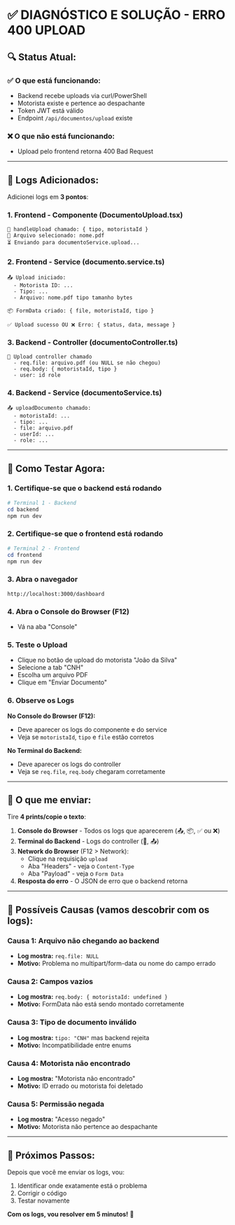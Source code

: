 # ✅ DIAGNÓSTICO E SOLUÇÃO - ERRO 400 UPLOAD

## 🔍 Status Atual:

### ✅ O que está funcionando:
- Backend recebe uploads via curl/PowerShell
- Motorista existe e pertence ao despachante
- Token JWT está válido
- Endpoint `/api/documentos/upload` existe

### ❌ O que não está funcionando:
- Upload pelo frontend retorna 400 Bad Request

---

## 🐛 Logs Adicionados:

Adicionei logs em **3 pontos**:

### 1. Frontend - Componente (DocumentoUpload.tsx)
```
🚀 handleUpload chamado: { tipo, motoristaId }
📁 Arquivo selecionado: nome.pdf
⏳ Enviando para documentoService.upload...
```

### 2. Frontend - Service (documento.service.ts)
```
📤 Upload iniciado:
  - Motorista ID: ...
  - Tipo: ...
  - Arquivo: nome.pdf tipo tamanho bytes

📦 FormData criado: { file, motoristaId, tipo }

✅ Upload sucesso OU ❌ Erro: { status, data, message }
```

### 3. Backend - Controller (documentoController.ts)
```
🔵 Upload controller chamado
  - req.file: arquivo.pdf (ou NULL se não chegou)
  - req.body: { motoristaId, tipo }
  - user: id role
```

### 4. Backend - Service (documentoService.ts)
```
📤 uploadDocumento chamado:
  - motoristaId: ...
  - tipo: ...
  - file: arquivo.pdf
  - userId: ...
  - role: ...
```

---

## 🧪 Como Testar Agora:

### 1. Certifique-se que o backend está rodando
```powershell
# Terminal 1 - Backend
cd backend
npm run dev
```

### 2. Certifique-se que o frontend está rodando
```powershell
# Terminal 2 - Frontend  
cd frontend
npm run dev
```

### 3. Abra o navegador
```
http://localhost:3000/dashboard
```

### 4. Abra o Console do Browser (F12)
- Vá na aba "Console"

### 5. Teste o Upload
- Clique no botão de upload do motorista "João da Silva"
- Selecione a tab "CNH"
- Escolha um arquivo PDF
- Clique em "Enviar Documento"

### 6. Observe os Logs

**No Console do Browser (F12):**
- Deve aparecer os logs do componente e do service
- Veja se `motoristaId`, `tipo` e `file` estão corretos

**No Terminal do Backend:**
- Deve aparecer os logs do controller
- Veja se `req.file`, `req.body` chegaram corretamente

---

## 🎯 O que me enviar:

Tire **4 prints/copie o texto**:

1. **Console do Browser** - Todos os logs que aparecerem (📤, 📦, ✅ ou ❌)
2. **Terminal do Backend** - Logs do controller (🔵, 📤)
3. **Network do Browser** (F12 > Network):
   - Clique na requisição `upload`
   - Aba "Headers" - veja o `Content-Type`
   - Aba "Payload" - veja o `Form Data`
4. **Resposta do erro** - O JSON de erro que o backend retorna

---

## 🔧 Possíveis Causas (vamos descobrir com os logs):

### Causa 1: Arquivo não chegando ao backend
- **Log mostra:** `req.file: NULL`
- **Motivo:** Problema no multipart/form-data ou nome do campo errado

### Causa 2: Campos vazios
- **Log mostra:** `req.body: { motoristaId: undefined }`
- **Motivo:** FormData não está sendo montado corretamente

### Causa 3: Tipo de documento inválido
- **Log mostra:** `tipo: "CNH"` mas backend rejeita
- **Motivo:** Incompatibilidade entre enums

### Causa 4: Motorista não encontrado
- **Log mostra:** "Motorista não encontrado"
- **Motivo:** ID errado ou motorista foi deletado

### Causa 5: Permissão negada
- **Log mostra:** "Acesso negado"
- **Motivo:** Motorista não pertence ao despachante

---

## 🚀 Próximos Passos:

Depois que você me enviar os logs, vou:
1. Identificar onde exatamente está o problema
2. Corrigir o código
3. Testar novamente

**Com os logs, vou resolver em 5 minutos!** 🎯

